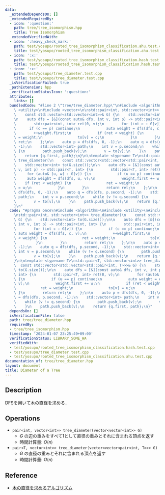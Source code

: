 ```yaml
---
data:
  _extendedDependsOn: []
  _extendedRequiredBy:
  - icon: ':question:'
    path: tree/tree_isomorphism.hpp
    title: Tree Isomorphism
  _extendedVerifiedWith:
  - icon: ':heavy_check_mark:'
    path: test/yosupo/rooted_tree_isomorphism_classification.ahu.test.cpp
    title: test/yosupo/rooted_tree_isomorphism_classification.ahu.test.cpp
  - icon: ':x:'
    path: test/yosupo/rooted_tree_isomorphism_classification.hash.test.cpp
    title: test/yosupo/rooted_tree_isomorphism_classification.hash.test.cpp
  - icon: ':x:'
    path: test/yosupo/tree_diameter.test.cpp
    title: test/yosupo/tree_diameter.test.cpp
  _isVerificationFailed: true
  _pathExtension: hpp
  _verificationStatusIcon: ':question:'
  attributes:
    links: []
  bundledCode: "#line 2 \"tree/tree_diameter.hpp\"\n#include <algorithm>\n#include\
    \ <utility>\n#include <vector>\n\nstd::pair<int, std::vector<int>> tree_diameter(\n\
    \    const std::vector<std::vector<int>>& G) {\n    std::vector<int> to(G.size());\n\
    \n    auto dfs = [&](const auto& dfs, int v, int p) -> std::pair<int, int> {\n\
    \        std::pair<int, int> ret(0, v);\n        for (int c : G[v]) {\n      \
    \      if (c == p) continue;\n            auto weight = dfs(dfs, c, v);\n    \
    \        ++weight.first;\n            if (ret < weight) {\n                ret\
    \ = weight;\n                to[v] = c;\n            }\n        }\n        return\
    \ ret;\n    };\n\n    auto p = dfs(dfs, 0, -1);\n    auto q = dfs(dfs, p.second,\
    \ -1);\n    std::vector<int> path;\n    int v = p.second;\n    while (v != q.second)\
    \ {\n        path.push_back(v);\n        v = to[v];\n    }\n    path.push_back(v);\n\
    \    return {q.first, path};\n}\n\ntemplate <typename T>\nstd::pair<T, std::vector<int>>\
    \ tree_diameter(\n    const std::vector<std::vector<std::pair<int, T>>>& G) {\n\
    \    std::vector<int> to(G.size());\n\n    auto dfs = [&](const auto& dfs, int\
    \ v, int p) -> std::pair<T, int> {\n        std::pair<T, int> ret(0, v);\n   \
    \     for (auto& [u, w] : G[v]) {\n            if (u == p) continue;\n       \
    \     auto weight = dfs(dfs, u, v);\n            weight.first += w;\n        \
    \    if (ret < weight) {\n                ret = weight;\n                to[v]\
    \ = u;\n            }\n        }\n        return ret;\n    };\n\n    auto p =\
    \ dfs(dfs, 0, -1);\n    auto q = dfs(dfs, p.second, -1);\n    std::vector<int>\
    \ path;\n    int v = p.second;\n    while (v != q.second) {\n        path.push_back(v);\n\
    \        v = to[v];\n    }\n    path.push_back(v);\n    return {q.first, path};\n\
    }\n"
  code: "#pragma once\n#include <algorithm>\n#include <utility>\n#include <vector>\n\
    \nstd::pair<int, std::vector<int>> tree_diameter(\n    const std::vector<std::vector<int>>&\
    \ G) {\n    std::vector<int> to(G.size());\n\n    auto dfs = [&](const auto& dfs,\
    \ int v, int p) -> std::pair<int, int> {\n        std::pair<int, int> ret(0, v);\n\
    \        for (int c : G[v]) {\n            if (c == p) continue;\n           \
    \ auto weight = dfs(dfs, c, v);\n            ++weight.first;\n            if (ret\
    \ < weight) {\n                ret = weight;\n                to[v] = c;\n   \
    \         }\n        }\n        return ret;\n    };\n\n    auto p = dfs(dfs, 0,\
    \ -1);\n    auto q = dfs(dfs, p.second, -1);\n    std::vector<int> path;\n   \
    \ int v = p.second;\n    while (v != q.second) {\n        path.push_back(v);\n\
    \        v = to[v];\n    }\n    path.push_back(v);\n    return {q.first, path};\n\
    }\n\ntemplate <typename T>\nstd::pair<T, std::vector<int>> tree_diameter(\n  \
    \  const std::vector<std::vector<std::pair<int, T>>>& G) {\n    std::vector<int>\
    \ to(G.size());\n\n    auto dfs = [&](const auto& dfs, int v, int p) -> std::pair<T,\
    \ int> {\n        std::pair<T, int> ret(0, v);\n        for (auto& [u, w] : G[v])\
    \ {\n            if (u == p) continue;\n            auto weight = dfs(dfs, u,\
    \ v);\n            weight.first += w;\n            if (ret < weight) {\n     \
    \           ret = weight;\n                to[v] = u;\n            }\n       \
    \ }\n        return ret;\n    };\n\n    auto p = dfs(dfs, 0, -1);\n    auto q\
    \ = dfs(dfs, p.second, -1);\n    std::vector<int> path;\n    int v = p.second;\n\
    \    while (v != q.second) {\n        path.push_back(v);\n        v = to[v];\n\
    \    }\n    path.push_back(v);\n    return {q.first, path};\n}"
  dependsOn: []
  isVerificationFile: false
  path: tree/tree_diameter.hpp
  requiredBy:
  - tree/tree_isomorphism.hpp
  timestamp: '2024-01-07 23:25:49+09:00'
  verificationStatus: LIBRARY_SOME_WA
  verifiedWith:
  - test/yosupo/rooted_tree_isomorphism_classification.hash.test.cpp
  - test/yosupo/tree_diameter.test.cpp
  - test/yosupo/rooted_tree_isomorphism_classification.ahu.test.cpp
documentation_of: tree/tree_diameter.hpp
layout: document
title: Diameter of a Tree
---
```


## Description

DFSを用いて木の直径を求める．

## Operations

- `pair<int, vector<int>> tree_diameter(vector<vector<int>> G)`
    - $G$ の辺の重みをすべて1として直径の重みとそれに含まれる頂点を返す
    - 時間計算量: $O(n)$
- `pair<T, vector<int>> tree_diameter(vector<vector<pair<int, T>>> G)`
    - $G$ の直径の重みとそれに含まれる頂点を返す
    - 時間計算量: $O(n)$

## Reference

- [木の直径を求めるアルゴリズム](https://algo-logic.info/tree-diameter/)